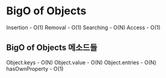 # BigO of Objects

Insertion - O(1)
Removal - O(1)
Searching - O(N)
Access - O(1)

## BigO of Objects 메소드들

Object.keys - O(N)
Object.value - O(N)
Object.entries - O(N)
hasOwnProperty - O(1)
